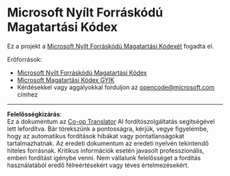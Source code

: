 <!--
CO_OP_TRANSLATOR_METADATA:
{
  "original_hash": "b0a9b4cccd918195f58224d5793da1a6",
  "translation_date": "2025-08-28T03:23:07+00:00",
  "source_file": "CODE_OF_CONDUCT.md",
  "language_code": "hu"
}
-->
# Microsoft Nyílt Forráskódú Magatartási Kódex

Ez a projekt a [Microsoft Nyílt Forráskódú Magatartási Kódexét](https://opensource.microsoft.com/codeofconduct/?WT.mc_id=academic-77807-sagibbon) fogadta el.

Erőforrások:

- [Microsoft Nyílt Forráskódú Magatartási Kódex](https://opensource.microsoft.com/codeofconduct/?WT.mc_id=academic-77807-sagibbon)
- [Microsoft Magatartási Kódex GYIK](https://opensource.microsoft.com/codeofconduct/faq/?WT.mc_id=academic-77807-sagibbon)
- Kérdésekkel vagy aggályokkal forduljon az [opencode@microsoft.com](mailto:opencode@microsoft.com) címhez

---

**Felelősségkizárás**:  
Ez a dokumentum az [Co-op Translator](https://github.com/Azure/co-op-translator) AI fordítószolgáltatás segítségével lett lefordítva. Bár törekszünk a pontosságra, kérjük, vegye figyelembe, hogy az automatikus fordítások hibákat vagy pontatlanságokat tartalmazhatnak. Az eredeti dokumentum az eredeti nyelvén tekintendő hiteles forrásnak. Kritikus információk esetén javasolt professzionális, emberi fordítást igénybe venni. Nem vállalunk felelősséget a fordítás használatából eredő félreértésekért vagy téves értelmezésekért.